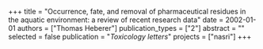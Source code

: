 +++
title = "Occurrence, fate, and removal of pharmaceutical residues in the aquatic environment: a review of recent research data"
date = 2002-01-01
authors = ["Thomas Heberer"]
publication_types = ["2"]
abstract = ""
selected = false
publication = "*Toxicology letters*"
projects = ["nasri"]
+++

